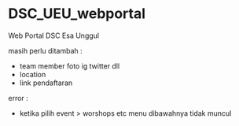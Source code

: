 # DSC_UEU_webportal
Web Portal DSC Esa Unggul

masih perlu ditambah :
- team member foto ig twitter dll
- location
- link pendaftaran

error :

- ketika pilih event > worshops etc
menu dibawahnya tidak muncul
